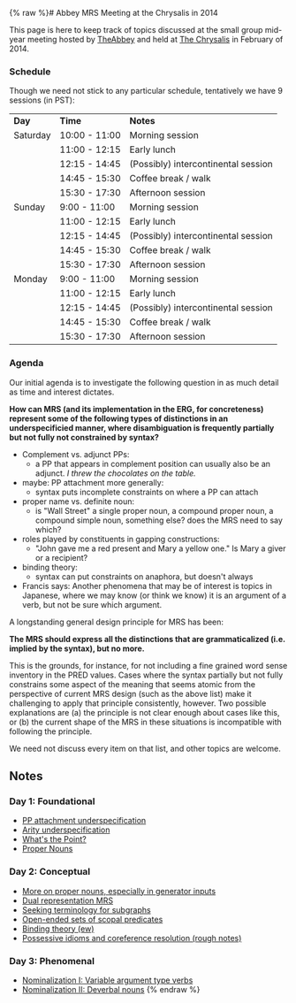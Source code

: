 {% raw %}# Abbey MRS Meeting at the Chrysalis in 2014

This page is here to keep track of topics discussed at the small group
mid-year meeting hosted by [TheAbbey](../TheAbbey) and held at [The
Chrysalis](http://www.thechrysalisinn.com) in February of 2014.

### Schedule

Though we need not stick to any particular schedule, tentatively we have
9 sessions (in PST):

|          |               |                                     |
|----------|---------------|-------------------------------------|
| **Day**  | **Time**      | **Notes**                           |
| Saturday | 10:00 - 11:00 | Morning session                     |
|          | 11:00 - 12:15 | Early lunch                         |
|          | 12:15 - 14:45 | (Possibly) intercontinental session |
|          | 14:45 - 15:30 | Coffee break / walk                 |
|          | 15:30 - 17:30 | Afternoon session                   |
| Sunday   | 9:00 - 11:00  | Morning session                     |
|          | 11:00 - 12:15 | Early lunch                         |
|          | 12:15 - 14:45 | (Possibly) intercontinental session |
|          | 14:45 - 15:30 | Coffee break / walk                 |
|          | 15:30 - 17:30 | Afternoon session                   |
| Monday   | 9:00 - 11:00  | Morning session                     |
|          | 11:00 - 12:15 | Early lunch                         |
|          | 12:15 - 14:45 | (Possibly) intercontinental session |
|          | 14:45 - 15:30 | Coffee break / walk                 |
|          | 15:30 - 17:30 | Afternoon session                   |

### Agenda

Our initial agenda is to investigate the following question in as much
detail as time and interest dictates.

**How can MRS (and its implementation in the ERG, for concreteness)
represent some of the following types of distinctions in an
underspecificied manner, where disambiguation is frequently partially
but not fully not constrained by syntax?**

- Complement vs. adjunct PPs:
  - a PP that appears in complement position can usually also be an
adjunct. *I threw the chocolates on the table.*
- maybe: PP attachment more generally:
  - syntax puts incomplete constraints on where a PP can attach
- proper name vs. definite noun:
  - is "Wall Street" a single proper noun, a compound proper noun, a
compound simple noun, something else? does the MRS need to say
which?
- roles played by constituents in gapping constructions:
  - "John gave me a red present and Mary a yellow one." Is Mary a
giver or a recipient?
- binding theory:
  - syntax can put constraints on anaphora, but doesn't always
- Francis says: Another phenomena that may be of interest is topics in
Japanese, where we may know (or think we know) it is an argument of
a verb, but not be sure which argument.

A longstanding general design principle for MRS has been:

**The MRS should express all the distinctions that are grammaticalized
(i.e. implied by the syntax), but no more.**

This is the grounds, for instance, for not including a fine grained word
sense inventory in the PRED values. Cases where the syntax partially but
not fully constrains some aspect of the meaning that seems atomic from
the perspective of current MRS design (such as the above list) make it
challenging to apply that principle consistently, however. Two possible
explanations are (a) the principle is not clear enough about cases like
this, or (b) the current shape of the MRS in these situations is
incompatible with following the principle.

We need not discuss every item on that list, and other topics are
welcome.

## Notes

### Day 1: Foundational

- [PP attachment
underspecification](../TheAbbey_Chrysalis2014PpAttachment)
- [Arity underspecification](../TheAbbey_Chrysalis2014Arity)
- [What's the Point?](../TheAbbey_Chrysalis2014WhatsThePoint)
- [Proper Nouns](../TheAbbey_Chrysalis2014ProperNouns)

### Day 2: Conceptual

- [More on proper nouns, especially in generator
inputs](../TheAbbey_Chrysalis2014ProperNounsGeneration)
- [Dual representation MRS](../TheAbbey_Chrysalis2014SchrodingerMrs)
- [Seeking terminology for
subgraphs](../TheAbbey_Chrysalis2014Terminology)
- [Open-ended sets of scopal
predicates](../TheAbbey_Chrysalis2014OpenEndedPredicates)
- [Binding theory (ew)](../TheAbbey_Chrysalis2014BindingTheory)
- [Possessive idioms and coreference resolution (rough
notes)](../TheAbbey_Chrysalis2014PossessiveIdioms)

### Day 3: Phenomenal

- [Nominalization I: Variable argument type
verbs](../TheAbbey_Chrysalis2014Nominalization)
- [Nominalization II: Deverbal
nouns](../TheAbbey_Chrysalis2014DeverbalNouns)
<update date omitted for speed>{% endraw %}